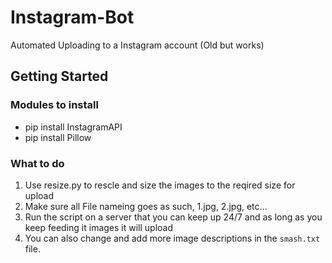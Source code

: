 # Instagram-Bot
Automated Uploading to a Instagram account (Old but works)
## Getting Started
### Modules to install
- pip install InstagramAPI
- pip install Pillow
### What to do
1. Use resize.py to rescle and size the images to the reqired size for upload
2. Make sure all File nameing goes as such, 1.jpg, 2.jpg, etc...
3. Run the script on a server that you can keep up 24/7 and as long as you keep feeding it images it will upload
4. You can also change and add more image descriptions in the `smash.txt` file.
